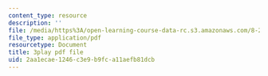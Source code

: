 ```yaml
---
content_type: resource
description: ''
file: /media/https%3A/open-learning-course-data-rc.s3.amazonaws.com/8-286-the-early-universe-fall-2013/2aa1ecae1246c3e9b9fca11aefb81dcb_PsfyE1-s9Rs.pdf
file_type: application/pdf
resourcetype: Document
title: 3play pdf file
uid: 2aa1ecae-1246-c3e9-b9fc-a11aefb81dcb
---
```

